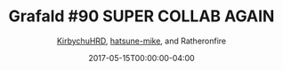 ---
title: "Grafald #90 SUPER COLLAB AGAIN"
type: "image"
date: 2017-05-15T00:00:00-04:00
draft: false
categories:
- comics
- collaborations
tags:
- grafald
image_path: "../img/2017/90.png"
alt_text: ""
is_subpage: true
author: "[KirbychuHRD](https://cohost.org/KirbychuHRD), [hatsune-mike](https://cohost.org/hatsune-mike), and Ratheronfire"
---